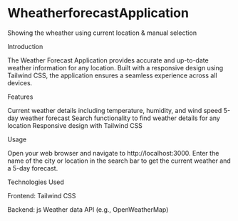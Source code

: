 # WheatherforecastApplication
 Showing the wheather using current location & manual selection

Introduction

The Weather Forecast Application provides accurate and up-to-date weather information for any location. Built with a responsive design using Tailwind CSS, the application ensures a seamless experience across all devices.

Features

Current weather details including temperature, humidity, and wind speed
5-day weather forecast
Search functionality to find weather details for any location
Responsive design with Tailwind CSS


Usage

Open your web browser and navigate to http://localhost:3000.
Enter the name of the city or location in the search bar to get the current weather and a 5-day forecast.

Technologies Used

Frontend:
Tailwind CSS

Backend:
js
Weather data API (e.g., OpenWeatherMap)
